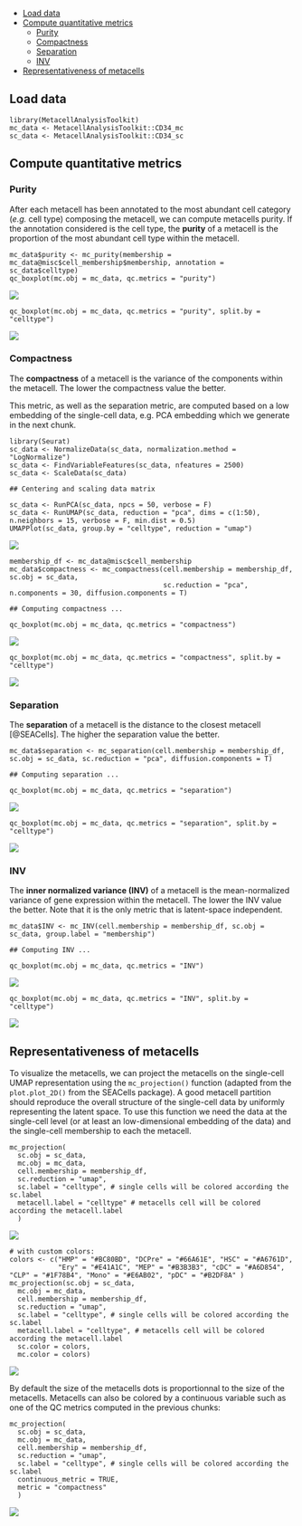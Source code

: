 -   <a href="#load-data" id="toc-load-data">Load data</a>
-   <a href="#compute-quantitative-metrics"
    id="toc-compute-quantitative-metrics">Compute quantitative metrics</a>
    -   <a href="#purity" id="toc-purity">Purity</a>
    -   <a href="#compactness" id="toc-compactness">Compactness</a>
    -   <a href="#separation" id="toc-separation">Separation</a>
    -   <a href="#inv" id="toc-inv">INV</a>
-   <a href="#representativeness-of-metacells"
    id="toc-representativeness-of-metacells">Representativeness of
    metacells</a>

## Load data

    library(MetacellAnalysisToolkit)
    mc_data <- MetacellAnalysisToolkit::CD34_mc
    sc_data <- MetacellAnalysisToolkit::CD34_sc

## Compute quantitative metrics

### Purity

After each metacell has been annotated to the most abundant cell
category (*e.g.* cell type) composing the metacell, we can compute
metacells purity. If the annotation considered is the cell type, the
**purity** of a metacell is the proportion of the most abundant cell
type within the metacell.

    mc_data$purity <- mc_purity(membership = mc_data@misc$cell_membership$membership, annotation = sc_data$celltype)
    qc_boxplot(mc.obj = mc_data, qc.metrics = "purity")

![](./MetacellAnalysisToolkit_vignette_files/compute_purity-1.png)

    qc_boxplot(mc.obj = mc_data, qc.metrics = "purity", split.by = "celltype")

![](./MetacellAnalysisToolkit_vignette_files/compute_purity-2.png)

### Compactness

The **compactness** of a metacell is the variance of the components
within the metacell. The lower the compactness value the better.

This metric, as well as the separation metric, are computed based on a
low embedding of the single-cell data, e.g. PCA embedding which we
generate in the next chunk.

    library(Seurat)
    sc_data <- NormalizeData(sc_data, normalization.method = "LogNormalize")
    sc_data <- FindVariableFeatures(sc_data, nfeatures = 2500)
    sc_data <- ScaleData(sc_data)

    ## Centering and scaling data matrix

    sc_data <- RunPCA(sc_data, npcs = 50, verbose = F)
    sc_data <- RunUMAP(sc_data, reduction = "pca", dims = c(1:50), n.neighbors = 15, verbose = F, min.dist = 0.5)
    UMAPPlot(sc_data, group.by = "celltype", reduction = "umap")

![](./MetacellAnalysisToolkit_vignette_files/sc-embessing-1.png)

    membership_df <- mc_data@misc$cell_membership
    mc_data$compactness <- mc_compactness(cell.membership = membership_df, sc.obj = sc_data,
                                          sc.reduction = "pca", n.components = 30, diffusion.components = T)

    ## Computing compactness ...

    qc_boxplot(mc.obj = mc_data, qc.metrics = "compactness")

![](./MetacellAnalysisToolkit_vignette_files/compute_compactness-1.png)

    qc_boxplot(mc.obj = mc_data, qc.metrics = "compactness", split.by = "celltype")

![](./MetacellAnalysisToolkit_vignette_files/compute_compactness-2.png)

### Separation

The **separation** of a metacell is the distance to the closest metacell
\[@SEACells\]. The higher the separation value the better.

    mc_data$separation <- mc_separation(cell.membership = membership_df, sc.obj = sc_data, sc.reduction = "pca", diffusion.components = T)

    ## Computing separation ...

    qc_boxplot(mc.obj = mc_data, qc.metrics = "separation")

![](./MetacellAnalysisToolkit_vignette_files/compute_separation-1.png)

    qc_boxplot(mc.obj = mc_data, qc.metrics = "separation", split.by = "celltype")

![](./MetacellAnalysisToolkit_vignette_files/compute_separation-2.png)

### INV

The **inner normalized variance (INV)** of a metacell is the
mean-normalized variance of gene expression within the metacell. The
lower the INV value the better. Note that it is the only metric that is
latent-space independent.

    mc_data$INV <- mc_INV(cell.membership = membership_df, sc.obj = sc_data, group.label = "membership")

    ## Computing INV ...

    qc_boxplot(mc.obj = mc_data, qc.metrics = "INV")

![](./MetacellAnalysisToolkit_vignette_files/compute_INV-1.png)

    qc_boxplot(mc.obj = mc_data, qc.metrics = "INV", split.by = "celltype")

![](./MetacellAnalysisToolkit_vignette_files/compute_INV-2.png)

## Representativeness of metacells

To visualize the metacells, we can project the metacells on the
single-cell UMAP representation using the `mc_projection()` function
(adapted from the `plot.plot_2D()` from the SEACells package). A good
metacell partition should reproduce the overall structure of the
single-cell data by uniformly representing the latent space. To use this
function we need the data at the single-cell level (or at least an
low-dimensional embedding of the data) and the single-cell membership to
each the metacell.

    mc_projection(
      sc.obj = sc_data,
      mc.obj = mc_data,
      cell.membership = membership_df,
      sc.reduction = "umap",
      sc.label = "celltype", # single cells will be colored according the sc.label
      metacell.label = "celltype" # metacells cell will be colored according the metacell.label
      )

![](./MetacellAnalysisToolkit_vignette_files/visualize_metacells-1.png)

    # with custom colors:
    colors <- c("HMP" = "#BC80BD", "DCPre" = "#66A61E", "HSC" = "#A6761D",
                "Ery" = "#E41A1C", "MEP" = "#B3B3B3", "cDC" = "#A6D854", "CLP" = "#1F78B4", "Mono" = "#E6AB02", "pDC" = "#B2DF8A" )
    mc_projection(sc.obj = sc_data,
      mc.obj = mc_data,
      cell.membership = membership_df,
      sc.reduction = "umap",
      sc.label = "celltype", # single cells will be colored according the sc.label
      metacell.label = "celltype", # metacells cell will be colored according the metacell.label
      sc.color = colors,
      mc.color = colors)

![](./MetacellAnalysisToolkit_vignette_files/visualize_metacells-2.png)

By default the size of the metacells dots is proportionnal to the size
of the metacells. Metacells can also be colored by a continuous variable
such as one of the QC metrics computed in the previous chunks:

    mc_projection(
      sc.obj = sc_data,
      mc.obj = mc_data,
      cell.membership = membership_df,
      sc.reduction = "umap",
      sc.label = "celltype", # single cells will be colored according the sc.label
      continuous_metric = TRUE,
      metric = "compactness"
      )

![](./MetacellAnalysisToolkit_vignette_files/visualize_metacells_continuous-1.png)
